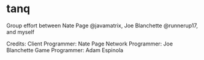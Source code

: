 # tanq
Group effort between Nate Page @javamatrix, Joe Blanchette @runnerup17, and myself

Credits:
Client Programmer: Nate Page
Network Programmer: Joe Blanchette
Game Programmer: Adam Espinola
